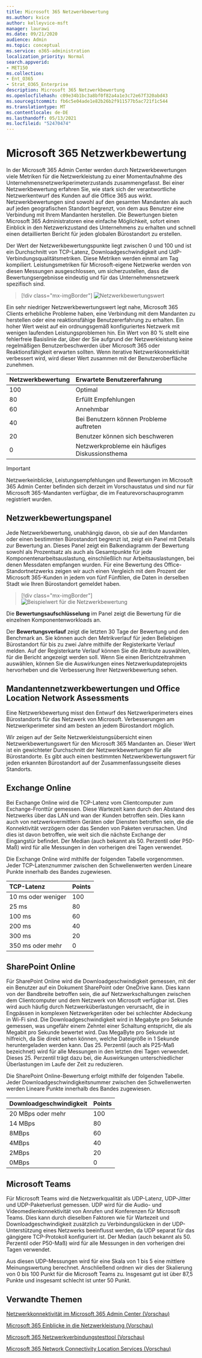 ```yaml
---
title: Microsoft 365 Netzwerkbewertung
ms.author: kvice
author: kelleyvice-msft
manager: laurawi
ms.date: 09/21/2020
audience: Admin
ms.topic: conceptual
ms.service: o365-administration
localization_priority: Normal
search.appverid:
- MET150
ms.collection:
- Ent_O365
- Strat_O365_Enterprise
description: Microsoft 365 Netzwerkbewertung
ms.openlocfilehash: c09e34b1bc3a8bf0f82a4a1e3c72e67f320abd43
ms.sourcegitcommit: fb6c5e04ade1e82b26b2f911577b5ac721f1c544
ms.translationtype: MT
ms.contentlocale: de-DE
ms.lasthandoff: 05/13/2021
ms.locfileid: "52470474"
---
```

# <a name="microsoft-365-network-assessment"></a>Microsoft 365 Netzwerkbewertung

In der Microsoft 365 Admin Center werden durch  Netzwerkbewertungen viele Metriken für die Netzwerkleistung zu einer Momentaufnahme des Unternehmensnetzwerkperimeterzustands zusammengefasst. Bei einer Netzwerkbewertung erfahren Sie, wie stark sich der verantwortliche Netzwerkentwurf des Kunden auf die Office 365 aus wirkt. Netzwerkbewertungen sind sowohl auf den gesamten Mandanten als auch auf jeden geografischen Standort begrenzt, von dem aus Benutzer eine Verbindung mit Ihrem Mandanten herstellen. Die Bewertungen bieten Microsoft 365 Administratoren eine einfache Möglichkeit, sofort einen Einblick in den Netzwerkzustand des Unternehmens zu erhalten und schnell einen detaillierten Bericht für jeden globalen Bürostandort zu erstellen.

Der Wert der Netzwerkbewertungspunkte liegt zwischen 0 und 100 und ist ein Durchschnitt von TCP-Latenz, Downloadgeschwindigkeit und UdP-Verbindungsqualitätsmetriken. Diese Metriken werden einmal am Tag kompiliert. Leistungsmetriken für Microsoft-eigene Netzwerke werden von diesen Messungen ausgeschlossen, um sicherzustellen, dass die Bewertungsergebnisse eindeutig und für das Unternehmensnetzwerk spezifisch sind.

> [!div class="mx-imgBorder"]
> ![Netzwerkbewertungswert](../media/m365-mac-perf/m365-mac-perf-overview-score-top.png)

Ein sehr niedriger Netzwerkbewertungswert legt nahe, Microsoft 365 Clients erhebliche Probleme haben, eine Verbindung mit dem Mandanten zu herstellen oder eine reaktionsfähige Benutzererfahrung zu erhalten. Ein hoher Wert weist auf ein ordnungsgemäß konfiguriertes Netzwerk mit wenigen laufenden Leistungsproblemen hin. Ein Wert von 80 % stellt eine fehlerfreie Basislinie dar, über der Sie aufgrund der Netzwerkleistung keine regelmäßigen Benutzerbeschwerden über Microsoft 365 oder Reaktionsfähigkeit erwarten sollten. Wenn iterative Netzwerkkonnektivität verbessert wird, wird dieser Wert zusammen mit der Benutzeroberfläche zunehmen.

| Netzwerkbewertung | Erwartete Benutzererfahrung |
| :----------------- | :----------------------- |
| 100                | Optimal                     |
| 80                 | Erfüllt Empfehlungen    |
| 60                 | Annehmbar               |
| 40                 | Bei Benutzern können Probleme auftreten |
| 20                 | Benutzer können sich beschweren       |
| 0                  | Netzwerkprobleme ein häufiges Diskussionsthema |

>[!IMPORTANT]
>Netzwerkeinblicke, Leistungsempfehlungen und Bewertungen im Microsoft 365 Admin Center befinden sich derzeit im Vorschaustatus und sind nur für Microsoft 365-Mandanten verfügbar, die im Featurevorschauprogramm registriert wurden.

## <a name="network-assessment-panel"></a>Netzwerkbewertungspanel

Jede Netzwerkbewertung, unabhängig davon, ob sie auf den Mandanten oder einen bestimmten Bürostandort begrenzt ist, zeigt ein Panel mit Details zur Bewertung an. Dieses Panel zeigt ein Balkendiagramm der Bewertung sowohl als Prozentsatz als auch als Gesamtpunkte für jede Komponentenarbeitsauslastung, einschließlich nur Arbeitsauslastungen, bei denen Messdaten empfangen wurden. Für eine Bewertung des Office-Standortnetzwerks zeigen wir auch einen Vergleich mit dem Prozent der Microsoft 365-Kunden in jedem von fünf Fünftilen, die Daten in derselben Stadt wie Ihren Bürostandort gemeldet haben.

> [!div class="mx-imgBorder"]
> ![Beispielwert für die Netzwerkbewertung](../media/m365-mac-perf/m365-mac-perf-overview-score.png)

Die **Bewertungsaufschlüsselung** im Panel zeigt die Bewertung für die einzelnen Komponentenworkloads an.

Der **Bewertungsverlauf** zeigt die letzten 30 Tage der Bewertung und den Benchmark an. Sie können auch den Metrikverlauf für jeden Beliebigen Bürostandort für bis zu zwei Jahre mithilfe der Registerkarte Verlauf melden. Auf der Registerkarte Verlauf können Sie die Attribute auswählen, für die Bericht angezeigt werden soll. Wenn Sie einen Berichtzeitrahmen auswählen, können Sie die Auswirkungen eines Netzwerkupdateprojekts hervorheben und die Verbesserung Ihrer Netzwerkbewertung sehen.

## <a name="tenant-network-assessments-and-office-location-network-assessments"></a>Mandantennetzwerkbewertungen und Office Location Network Assessments

Eine Netzwerkbewertung misst den Entwurf des Netzwerkperimeters eines Bürostandorts für das Netzwerk von Microsoft. Verbesserungen am Netzwerkperimeter sind am besten an jedem Bürostandort möglich.

Wir zeigen auf der Seite Netzwerkleistungsübersicht einen Netzwerkbewertungswert für den Microsoft 365 Mandanten an. Dieser Wert ist ein gewichteter Durchschnitt der Netzwerkbewertungen für alle Bürostandorte. Es gibt auch einen bestimmten Netzwerkbewertungswert für jeden erkannten Bürostandort auf der Zusammenfassungsseite dieses Standorts.

## <a name="exchange-online"></a>Exchange Online

Bei Exchange Online wird die TCP-Latenz vom Clientcomputer zum Exchange-Fronttür gemessen. Diese Wartezeit kann durch den Abstand des Netzwerks über das LAN und wan der Kunden betroffen sein. Dies kann auch von netzwerkvermittlern Geräten oder Diensten betroffen sein, die die Konnektivität verzögern oder das Senden von Paketen verursachen. Und dies ist davon betroffen, wie weit sich die nächste Exchange der Eingangstür befindet. Der Median (auch bekannt als 50. Perzentil oder P50-Maß) wird für alle Messungen in den vorherigen drei Tagen verwendet.

Die Exchange Online wird mithilfe der folgenden Tabelle vorgenommen. Jeder TCP-Latenznummer zwischen den Schwellenwerten werden Lineare Punkte innerhalb des Bandes zugewiesen.

| TCP-Latenz   | Points |
| :------------ | :----- |
| 10 ms oder weniger  | 100    |
| 25 ms          | 80     |
| 100 ms         | 60     |
| 200 ms         | 40     |
| 300 ms         | 20     |
| 350 ms oder mehr | 0      |

## <a name="sharepoint-online"></a>SharePoint Online

Für SharePoint Online wird die Downloadgeschwindigkeit gemessen, mit der ein Benutzer auf ein Dokument SharePoint oder OneDrive kann. Dies kann von der Bandbreite betroffen sein, die auf Netzwerkschaltungen zwischen dem Clientcomputer und dem Netzwerk von Microsoft verfügbar ist. Dies wird auch häufig durch Netzwerküberlastungen verursacht, die in Engpässen in komplexen Netzwerkgeräten oder bei schlechter Abdeckung in Wi-Fi sind. Die Downloadgeschwindigkeit wird in Megabyte pro Sekunde gemessen, was ungefähr einem Zehntel einer Schaltung entspricht, die als Megabit pro Sekunde bewertet wird. Das MegaByte pro Sekunde ist hilfreich, da Sie direkt sehen können, welche Dateigröße in 1 Sekunde heruntergeladen werden kann. Das 25. Perzentil (auch als P25-Maß bezeichnet) wird für alle Messungen in den letzten drei Tagen verwendet. Dieses 25. Perzentil trägt dazu bei, die Auswirkungen unterschiedlicher Überlastungen im Laufe der Zeit zu reduzieren.

Die SharePoint Online-Bewertung erfolgt mithilfe der folgenden Tabelle. Jeder Downloadgeschwindigkeitsnummer zwischen den Schwellenwerten werden Lineare Punkte innerhalb des Bandes zugewiesen.

| Downloadgeschwindigkeit | Points |
| :------------- | :----- |
| 20 MBps oder mehr | 100    |
| 14 MBps         | 80     |
| 8MBps          | 60     |
| 4MBps          | 40     |
| 2MBps          | 20     |
| 0MBps          | 0      |

## <a name="microsoft-teams"></a>Microsoft Teams

Für Microsoft Teams wird die Netzwerkqualität als UDP-Latenz, UDP-Jitter und UDP-Paketverlust gemessen. UDP wird für die Audio- und Videomedienkonnektivität von Anrufen und Konferenzen für Microsoft Teams. Dies kann durch dieselben Faktoren wie für Wartezeit und Downloadgeschwindigkeit zusätzlich zu Verbindungslücken in der UDP-Unterstützung eines Netzwerks beeinflusst werden, da UDP separat für das gängigere TCP-Protokoll konfiguriert ist. Der Median (auch bekannt als 50. Perzentil oder P50-Maß) wird für alle Messungen in den vorherigen drei Tagen verwendet. 

Aus diesen UDP-Messungen wird für eine Skala von 1 bis 5 eine mittlere Meinungswertung berechnet. Anschließend ordnen wir dies der Skalierung von 0 bis 100 Punkt für die Microsoft Teams zu.  Insgesamt gut ist über 87,5 Punkte und insgesamt schlecht ist unter 50 Punkt.

## <a name="related-topics"></a>Verwandte Themen

[Netzwerkkonnektivität im Microsoft 365 Admin Center (Vorschau)](office-365-network-mac-perf-overview.md)

[Microsoft 365 Einblicke in die Netzwerkleistung (Vorschau)](office-365-network-mac-perf-insights.md)

[Microsoft 365 Netzwerkverbindungstesttool (Vorschau)](office-365-network-mac-perf-onboarding-tool.md)

[Microsoft 365 Network Connectivity Location Services (Vorschau)](office-365-network-mac-location-services.md)

